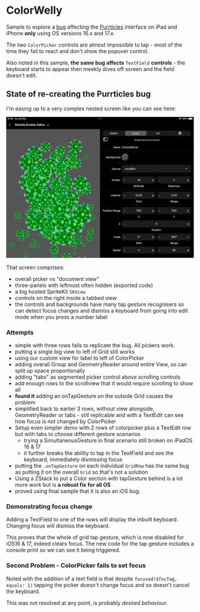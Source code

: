 # ColorWelly
Sample to explore a [bug][p2] affecting the [Purrticles][p1] interface on iPad and iPhone **only** using OS versions 16.x and 17.x.

The two `ColorPicker` controls are almost impossible to tap - most of the time they fail to react and don't show the popover control.

Also noted in this sample, **the same bug affects** `TextField` **controls** - the keyboard starts to appear then meekly dives off screen and the field doesn't edit.


## State of re-creating the Purrticles bug
I'm easing up to a very complex nested screen like you can see here:

![<# alt text #>](img/iPadLandscapeExportNotShowing.png "iPadLandscapeExportNotShowing.png")

That screen comprises:
- overall picker vs "document view"
- three-panels with leftmost often hidden (exported code)
- a big hosted SpriteKit `SKView`
- controls on the right inside a tabbed view
- the controls and backgrounds have many tap gesture recognisers so can detect focus changes and dismiss a keyboard from going into edit mode when you press a number label

### Attempts
- simple with three rows fails to replicate the bug. All pickers work.
- putting a single big view to left of Grid still works
- using our custom view for label to left of ColorPicker 
- adding overall Group and GeometryReader around entire View, so can split up space proportionally
- adding "tabs" as segmented picker control above scrolling controls
- add enough rows to the scrollview that it would require scrolling to show all 
- **found it** adding an onTapGesture on the outside Grid causes the problem
- simplified back to earlier 3 rows, without view alongside, GeometryReader or tabs - still replicable and with a TextEdit can see how focus is not changed by ColorPicker
- Setup even simpler demo with 2 rows of colorpicker plus a TextEdit row but with tabs to choose different gesture scenarios
    - trying a SimultaneousGesture in final scenario still broken on iPadOS 16 & 17
    - it further breaks the ability to tap in the TextField and see the keyboard, immediately dismissing focus
- putting the `.onTapGesture` on each individual `GridRow` has the same bug as putting it on the overall `Grid` so that's not a solution
- Using a ZStack to put a Color section with tapGesture behind is a lot more work but is **a robust fix for all OS**
- proved using final sample that it is also an iOS bug.

### Demonstrating focus change
Adding a TextField to one of the rows will display the inbuilt keyboard. Changing focus will dismiss the keyboard.

This proves that the whole of grid tap gesture, which is now disabled for iOS16 & 17, indeed clears focus. The new code for the tap gesture includes a console print so we can see it being triggered.

### Second Problem - ColorPicker fails to set focus
Noted with the addition of a text field is that despite `focused($focTag, equals: 1)` tapping the picker doesn't change focus and so doesn't cancel the keyboard.

This was not resolved at any point, is probably _desired behaviour_.

[p1]: https://www.touchgram.com/purrticles
[p2]: https://www.reddit.com/r/SwiftUI/comments/1hl4htd/ipad_colorpicker_bug_not_responding_to_taps_on/
